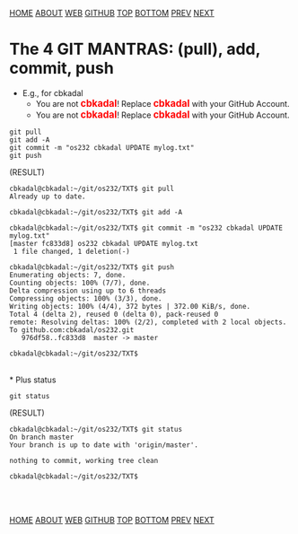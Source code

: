 ---
---
[HOME](index.md)
[ABOUT](README.md)
[WEB](https://osp4diss.vlsm.org/)
[GITHUB](https://github.com/os2xx/osp4diss)
[TOP](#)
[BOTTOM](#endofpage)
[PREV](osp-114.md)
[NEXT](index.md#idx05)

# The 4 GIT MANTRAS: (pull), add, commit, push

* E.g., for cbkadal
  * You are not <span style="color:red; font-weight:bold; font-size:larger;">cbkadal</span>!
    Replace <span style="color:red; font-weight:bold; font-size:larger;">cbkadal</span>
    with your GitHub Account.
  * You are not <span style="color:red; font-weight:bold; font-size:larger;">cbkadal</span>!
    Replace <span style="color:red; font-weight:bold; font-size:larger;">cbkadal</span>
    with your GitHub Account.

```
git pull
git add -A
git commit -m "os232 cbkadal UPDATE mylog.txt"
git push

```


(RESULT)
```
cbkadal@cbkadal:~/git/os232/TXT$ git pull
Already up to date.

cbkadal@cbkadal:~/git/os232/TXT$ git add -A

cbkadal@cbkadal:~/git/os232/TXT$ git commit -m "os232 cbkadal UPDATE mylog.txt"
[master fc833d8] os232 cbkadal UPDATE mylog.txt
 1 file changed, 1 deletion(-)

cbkadal@cbkadal:~/git/os232/TXT$ git push
Enumerating objects: 7, done.
Counting objects: 100% (7/7), done.
Delta compression using up to 6 threads
Compressing objects: 100% (3/3), done.
Writing objects: 100% (4/4), 372 bytes | 372.00 KiB/s, done.
Total 4 (delta 2), reused 0 (delta 0), pack-reused 0
remote: Resolving deltas: 100% (2/2), completed with 2 local objects.
To github.com:cbkadal/os232.git
   976df58..fc833d8  master -> master

cbkadal@cbkadal:~/git/os232/TXT$

```

<br>
* Plus status

```
git status

```

(RESULT)
```
cbkadal@cbkadal:~/git/os232/TXT$ git status
On branch master
Your branch is up to date with 'origin/master'.

nothing to commit, working tree clean

cbkadal@cbkadal:~/git/os232/TXT$

```


<br id="endofpage"><br>

[HOME](index.md)
[ABOUT](README.md)
[WEB](https://osp4diss.vlsm.org/)
[GITHUB](https://github.com/os2xx/osp4diss)
[TOP](#)
[BOTTOM](#endofpage)
[PREV](osp-113.md)
[NEXT](index.md#idx05)

